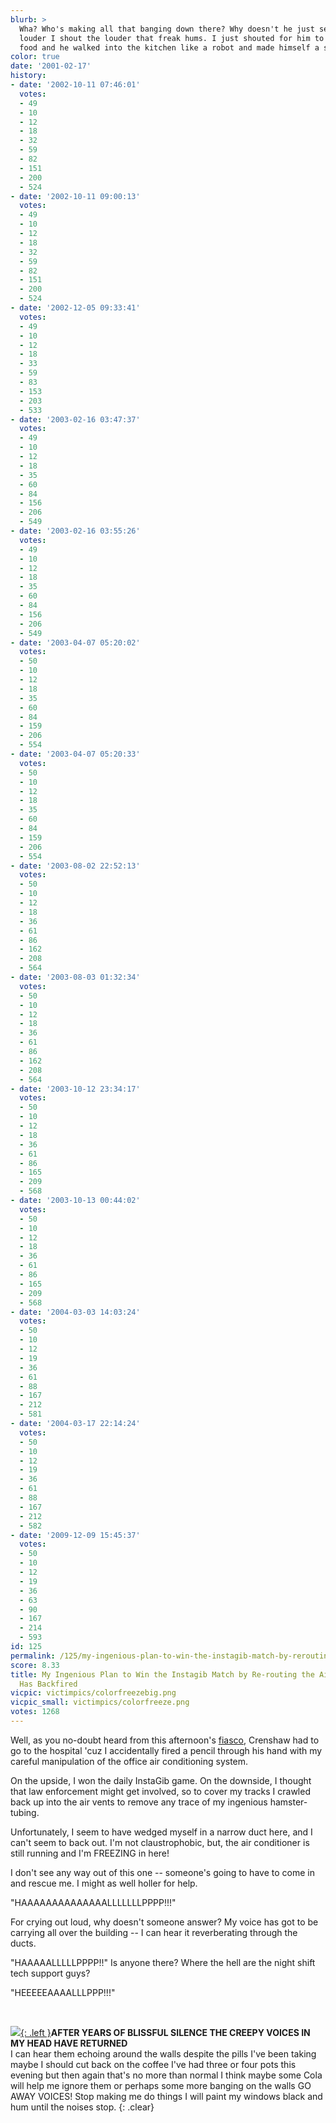 ```yaml
---
blurb: >
  Wha? Who's making all that banging down there? Why doesn't he just send help? The
  louder I shout the louder that freak hums. I just shouted for him to get me some
  food and he walked into the kitchen like a robot and made himself a sandwich.
color: true
date: '2001-02-17'
history:
- date: '2002-10-11 07:46:01'
  votes:
  - 49
  - 10
  - 12
  - 18
  - 32
  - 59
  - 82
  - 151
  - 200
  - 524
- date: '2002-10-11 09:00:13'
  votes:
  - 49
  - 10
  - 12
  - 18
  - 32
  - 59
  - 82
  - 151
  - 200
  - 524
- date: '2002-12-05 09:33:41'
  votes:
  - 49
  - 10
  - 12
  - 18
  - 33
  - 59
  - 83
  - 153
  - 203
  - 533
- date: '2003-02-16 03:47:37'
  votes:
  - 49
  - 10
  - 12
  - 18
  - 35
  - 60
  - 84
  - 156
  - 206
  - 549
- date: '2003-02-16 03:55:26'
  votes:
  - 49
  - 10
  - 12
  - 18
  - 35
  - 60
  - 84
  - 156
  - 206
  - 549
- date: '2003-04-07 05:20:02'
  votes:
  - 50
  - 10
  - 12
  - 18
  - 35
  - 60
  - 84
  - 159
  - 206
  - 554
- date: '2003-04-07 05:20:33'
  votes:
  - 50
  - 10
  - 12
  - 18
  - 35
  - 60
  - 84
  - 159
  - 206
  - 554
- date: '2003-08-02 22:52:13'
  votes:
  - 50
  - 10
  - 12
  - 18
  - 36
  - 61
  - 86
  - 162
  - 208
  - 564
- date: '2003-08-03 01:32:34'
  votes:
  - 50
  - 10
  - 12
  - 18
  - 36
  - 61
  - 86
  - 162
  - 208
  - 564
- date: '2003-10-12 23:34:17'
  votes:
  - 50
  - 10
  - 12
  - 18
  - 36
  - 61
  - 86
  - 165
  - 209
  - 568
- date: '2003-10-13 00:44:02'
  votes:
  - 50
  - 10
  - 12
  - 18
  - 36
  - 61
  - 86
  - 165
  - 209
  - 568
- date: '2004-03-03 14:03:24'
  votes:
  - 50
  - 10
  - 12
  - 19
  - 36
  - 61
  - 88
  - 167
  - 212
  - 581
- date: '2004-03-17 22:14:24'
  votes:
  - 50
  - 10
  - 12
  - 19
  - 36
  - 61
  - 88
  - 167
  - 212
  - 582
- date: '2009-12-09 15:45:37'
  votes:
  - 50
  - 10
  - 12
  - 19
  - 36
  - 63
  - 90
  - 167
  - 214
  - 593
id: 125
permalink: /125/my-ingenious-plan-to-win-the-instagib-match-by-rerouting-the-air-conditioners-has-backfired/
score: 8.33
title: My Ingenious Plan to Win the Instagib Match by Re-routing the Air Conditioners
  Has Backfired
vicpic: victimpics/colorfreezebig.png
vicpic_small: victimpics/colorfreeze.png
votes: 1268
---
```


Well, as you no-doubt heard from this afternoon's
[fiasco](%ARTICLE[123]%), Crenshaw had to go to the hospital 'cuz I
accidentally fired a pencil through his hand with my careful
manipulation of the office air conditioning system.

On the upside, I won the daily InstaGib game. On the downside, I thought
that law enforcement might get involved, so to cover my tracks I crawled
back up into the air vents to remove any trace of my ingenious
hamster-tubing.

Unfortunately, I seem to have wedged myself in a narrow duct here, and I
can't seem to back out. I'm not claustrophobic, but, the air conditioner
is still running and I'm FREEZING in here!

I don't see any way out of this one -- someone's going to have to come
in and rescue me. I might as well holler for help.

"HAAAAAAAAAAAAAALLLLLLLPPPP!!!"

For crying out loud, why doesn't someone answer? My voice has got to be
carrying all over the building -- I can hear it reverberating through
the ducts.

"HAAAAALLLLLPPPP!!" Is anyone there? Where the hell are the night shift
tech support guys?

"HEEEEEAAAALLLPPP!!!"

&nbsp;

[![](img/victimpics/colorjolt.png){: .left }](%ARTICLE[46]%)**AFTER YEARS OF
BLISSFUL SILENCE THE CREEPY VOICES IN MY HEAD HAVE RETURNED**  
 I can hear them echoing around the walls despite the pills I've been
taking maybe I should cut back on the coffee I've had three or four pots
this evening but then again that's no more than normal I think maybe
some Cola will help me ignore them or perhaps some more banging on the
walls GO AWAY VOICES! Stop making me do things I will paint my windows
black and hum until the noises stop.
{: .clear}